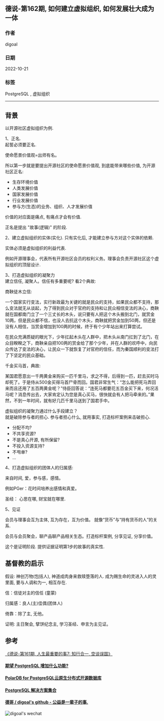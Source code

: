 ## 德说-第162期, 如何建立虚拟组织, 如何发展壮大成为一体  
  
### 作者  
digoal  
  
### 日期  
2022-10-21  
  
### 标签  
PostgreSQL , 虚拟组织   
  
----  
  
## 背景  
以开源社区虚拟组织为例.    
  
1、正名.   
起誓必须要正名.   
  
使命愿景价值观=出师有名。  
  
所以第一步就是要提出开源社区的使命愿景价值观, 到底能带来哪些价值, 为开源社区正名:   
- 生存环境价值   
- 人类发展价值   
- 国家发展价值   
- 行业发展价值   
- 参与方(生态)的业务、组织、人才发展价值   
  
价值的对应面是痛点, 有痛点才会有价值.    
  
正名是提出 "故事(逻辑)" 的阶段.      
  
2、建立虚拟组织的实体(实化). 只有实化后, 才能建立参与方对这个实体的依赖.   
  
实体必须是虚拟组织的利益代表.    
  
例如开源理事会，代表所有开源社区会员的权利义务。理事会负责开源社区这个虚拟组织的顶层设计.    
  
3、打造虚拟组织的凝聚力  
建立信任, 凝聚人。信任有多重要呢? 看2个典故:   
  
商鞅徒木立信:   
  
一个国家实行变法，实行新政最为关键的就是民众的支持，如果民众都不支持，那么变法就无从谈起，为了得到民众对于官府的支持和让民众相信变法的决心，商鞅就在国都南门立了一个三丈长的木头，说只要有人把这个木头搬到北门，就赏金10两，但是民众都不信，也没人去抗这个木头，商鞅就把赏金加到50两，但还是没有人相信，当赏金增加到100两的时候，终于有个少年站出来打算尝试。  
  
在民众充满质疑的眼光下，少年扛起木头在人群中，把木头从南门扛到了北门，在众目睽睽之下，商鞅亲自把100两的赏金给了那个少年，并在人群的欢呼中，向民众传达了变法的决心，让民众一下就恢复了对官府的信任，而为秦国顺利的变法打了下坚定的民众基础。  
  
千金买马首，典故:  
  
某国君愿意出一千两黄金来购买一匹千里马，求之不得，后得到一匹，赶去买时马却死了。于是侍从500金买得马首尸骨而回。国君非常生气：“怎么能把死马弄回来而且还用了五百两黄金呢？”侍臣回答说：“连死马都要花五百金买下来，何况活马呢？消息传出去，大家肯定认为您是真心买马，很快就会有人把马牵来的。”果然，不到一年时间，就有好几匹千里马送到了国君手中。  
  
虚拟组织的凝聚力通过什么手段建立？   
就是破除参与者的担心. 参与者担心什么, 就用事实, 打造标杆案例来击破担心.   
- 分配不均?  
- 不共享资源?  
- 不是真心开源, 有所保留?  
- 不投入资源支持?   
- 不甩单?   
- ...   
  
4、打造虚拟组织的团体人的归属感:    
  
来自时间, 爱，参与感，感情。  
  
例如PGer：花时间培养出感情和真爱。  
  
圣经： 心思在哪, 财宝就在哪里.    
  
  
5、见证  
  
会员与理事会互为主体, 互为存在，互为价值。 就像“货币”与“持有货币的人”的关系.    
  
会员与会员聚会，聊产品聊产品相关生态。打造标杆案例, 分享见证, 分享价值。  
  
这个是证明阶段. 提供证据证明第1步的故事的真实性.   
  
  
  
## 基督教的启示  
  
假设: 神创万物(包括人), 神道成肉身来救赎堕落的人. 成为赐生命的灵进入人的灵里面, 要与人调和为一, 相互存在.     
  
信：信徒对主的信任 (童蒙)  
  
归属感：良人(主)佳偶(团体人)  
  
倚靠：除了主, 无他。  
  
证明: 主日聚会, 擘饼纪念主, 学习圣经、申言为主见证。  
  
  
## 参考  
[《德说-第161期, 人生最重要的事7: 知行合一, 空谈误国》](../202210/20221021_01.md)    
  
  
  
#### [期望 PostgreSQL 增加什么功能?](https://github.com/digoal/blog/issues/76 "269ac3d1c492e938c0191101c7238216")
  
  
#### [PolarDB for PostgreSQL云原生分布式开源数据库](https://github.com/ApsaraDB/PolarDB-for-PostgreSQL "57258f76c37864c6e6d23383d05714ea")
  
  
#### [PostgreSQL 解决方案集合](https://yq.aliyun.com/topic/118 "40cff096e9ed7122c512b35d8561d9c8")
  
  
#### [德哥 / digoal's github - 公益是一辈子的事.](https://github.com/digoal/blog/blob/master/README.md "22709685feb7cab07d30f30387f0a9ae")
  
  
![digoal's wechat](../pic/digoal_weixin.jpg "f7ad92eeba24523fd47a6e1a0e691b59")
  
